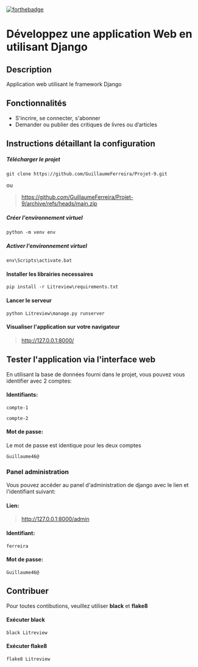 [![forthebadge](https://forthebadge.com/images/badges/made-with-python.svg)](https://forthebadge.com)
# Développez une application Web en utilisant Django
## Description
Application web utilisant le framework Django
## Fonctionnalités
* S'incrire, se connecter, s'abonner
* Demander ou publier des critiques de livres ou d’articles
## Instructions détaillant la configuration
##### Télécharger le projet 
``` 
git clone https://github.com/GuillaumeFerreira/Projet-9.git
```
ou
> https://github.com/GuillaumeFerreira/Projet-9/archive/refs/heads/main.zip
##### Créer l'environnement virtuel
```
python -m venv env
```
##### Activer l'environnement virtuel
``` 
env\Scripts\activate.bat
```
#### Installer les librairies necessaires
```
pip install -r Litreview\requirements.txt
```
#### Lancer le serveur
```
python Litreview\manage.py runserver
```
#### Visualiser l'application sur votre navigateur
> http://127.0.0.1:8000/
## Tester l'application via l'interface web
En utilisant la base de données fourni dans le projet, vous pouvez vous identifier avec 2 comptes:
#### Identifiants:
```
compte-1
```
```
compte-2
```
#### Mot de passe:
Le mot de passe est identique pour les deux comptes
```
Guillaume46@
```
### Panel administration
Vous pouvez accéder au panel d'administration de django avec le lien et l'identifiant suivant:
#### Lien:
> http://127.0.0.1:8000/admin
#### Identifiant:
```
ferreira
```
#### Mot de passe:
```
Guillaume46@
```
## Contribuer
Pour toutes contibutions, veuillez utiliser **black** et **flake8**
#### Exécuter black
```
black Litreview
```
#### Exécuter flake8
```
flake8 Litreview
```